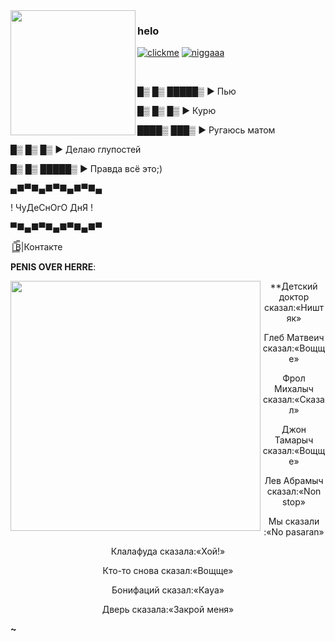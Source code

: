 <img align="left" src="https://i.imgur.com/8QouOya.png" width="200">

### helo

[![clickme](https://img.shields.io/badge/CLICK%20ME-blue)](https://gen1337.github.io/projects/2.html) [![niggaaa](https://img.shields.io/badge/NEVERLOSE.SS-8A2BE2)](https://gen1337.github.io/projects/nigga.html)

<br>

█▒ █▒ █████▒ ► Пью

█▒ █▒ █▒ ► Курю

████▒ ███▒ ► Ругаюсь матом

█▒ █▒ █▒ ► Делаю глупостей

█▒ █▒ █████▒ ► Правда всё это;)

▄■▀■▄■▀■▄■▀■▄

! ЧуДеСнОгО ДнЯ !

▀■▄■▀■▄■▀■▄■▀

|̳̿В̳̿|Контакте

**PENIS OVER HERRE**:

<img align="left" src="https://i.ytimg.com/vi/ZFQL1J5fMyA/oar2.jpg?sqp=-oaymwEiCNAFENAFSFqQAgHyq4qpAxEIARUAAAAAJQAAyEI9AICiQw==&rs=AOn4CLAoKqEGfjVDfaZmZCfjO9-i6Ymbeg" width="400">                                                                                                                                                                                                                                                                                                                                                                                                                                        

<center>
  
**Детский доктор сказал:«Ништяк»

Глеб Матвеич сказал:«Вощще»

Фрол Михалыч сказал:«Сказал»

Джон Тамарыч сказал:«Вощще»

Лев Абрамыч сказал:«Non stop»

Мы сказали :«No pasaran»

Клалафуда сказала:«Хой!»

Кто-то снова сказал:«Вощще»

Бонифаций сказал:«Каya»

Дверь сказала:«Закрой меня»

</center>





**~**
